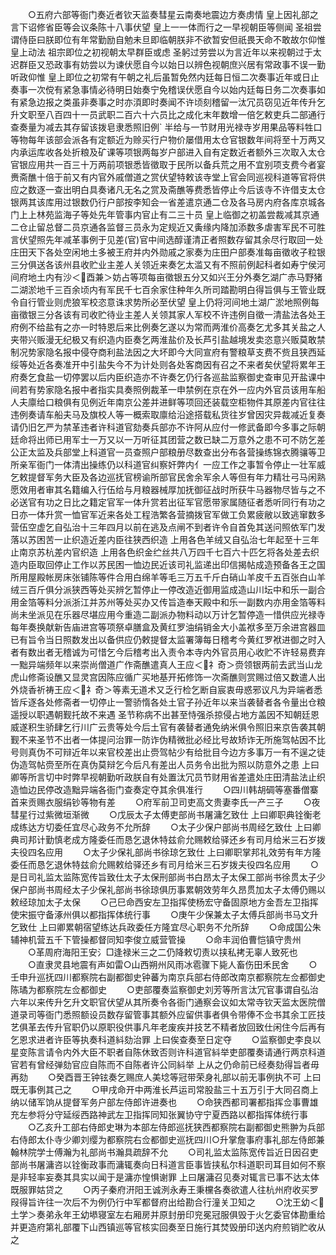 <!-- { "loadSidebar": true } -->
　　○五府六部等衙门奏近者钦天监奏彗星云南奏地震边方奏虏情  皇上因礼部之言下诏修省臣等会议条陈十八事伏望  皇上一一体而行之一早视朝臣等侧闻  圣祖尝谓侍臣曰朕即位有年常勤励自勉未旦即临朝朕非不欲暂安但祇畏天命不敢故尔仰惟  皇上动法  祖宗即位之初视朝太早群臣或虑  圣躬过劳尝以为言近年以来视朝过于太迟群臣又恐政事有妨尝以为谏伏愿自今以始日以辨色视朝庶兴居有常政事不误一勤听政仰惟  皇上即位之初常有午朝之礼后虽暂免然内廷每日恒二次奏事近年或日止奏事一次傥有紧急事情必待明日始奏宁免稽误伏愿自今以始内廷每日务二次奏事如有紧急边报之类虽非奏事之时亦湏即时奏闻不许顷刻稽留一汰冗员窃见近年传升乞升文职至八百四十一员武职二百六十六员比之成化末年数增一倍乞敕吏兵二部通行查奏量为减去其存留该拨皂隶悉照旧例`  半给与一节财用光禄寺岁用果品等料牲口等物每年该部会派各有定额近为赊买行户物价屡借用太仓官银数年间将至十万两又内承运库收各处折粮及矿课等项银两每岁户部进入自有定数近者额外三次取入太仓官银应用共一百三十万两前项银悉皆徵取于民所以备兵荒之用不宜别项支费今者宴赉斋醮十倍于前又有内官外戚僧道之赏伏望特敕该寺堂上官会同巡视科道等官将供应之数逐一查出明白具奏诸凡无名之赏及斋醮等费悉皆停止今后该寺不许借支太仓银两其该库用过银数仍行户部按李知会一省差遣京通二仓及各马房内府各库京城各门上上林苑监海子等处先年管事内官止有二三十员  皇上临御之初盖尝裁减其京通二仓止留总督二员京通各监督三员永为定规近又夤缘内降加添数多虐害军民不可胜言伏望照先年减革事例于见差(官)官中间选醇谨清正者照数存留其余尽行取回一处庄田天下各处空闲地土多被王府并内外勋戚之家奏为庄田户部奏准每亩徵收子粒银三分俱送各该州县收贮业主差人关领近来奏乞太滥又有不照前例起科者如寿宁侯河间府地土内有沙＜酉兼＞妨占等项每亩徵银五分又如兴王分外奏乞湖广赤马野猪二湖淤地千三百余顷内有军民千七百余家住种年久所司踏勘明白得旨俱与王管业既令自行管业则虎狼军校恣意诛求势所必至伏望  皇上仍将河间地土湖广淤地照例每亩徵银三分各该有司收贮待业主差人关领其家人军校不许违例自徵一清盐法各处王府例不给盐有之亦一时特恩后来比例奏乞遂以为常而两淮价高奏乞尤多其关盐之人夹带兴贩漫无纪极又有织造内臣奏乞两淮盐价及长芦引盐越境发卖恣意兴贩莫敢禁制况势家隐名报中侵夺商利盐法因之大坏即今大同宣府有警粮草支费不赀且狭西延绥等处近各奏准开中引盐失今不为计处则各处客商因有召之不来者矣伏望将累年王府奏乞食盐一切停罢以后内臣织造亦不许奏乞仍行各巡盐监察御史查审见开盐课中间若有势家隐名报中者指实具奏照例裁革一申禁例在京在外一应内外官员该用车船人夫廪给口粮俱有见例近年南京公差并进鲜等项回还装载空柜物件其原差内官往往违例奏请车船夫马及旗校人等一概索取廪给沿途搭载私货往岁曾因灾异裁减近复奏请仍旧乞严为禁革违者许科道官劾奏兵部亦不许阿从应付一修武备即今多事之际朝廷命将出师已用军士一万又以一万听征其团营之数已缺二万意外之患不可不防乞差公正太监及兵部堂上科道官一员查照户部粮册尽数查出分布各营操练锦衣腾骧等卫所亲军衙门一体清出操练仍以科道官纠察奸弊内亻一应工作之事暂令停止一壮军威乞敕提督军务大臣及各边巡抚官榜谕所部官民舍余军余人等但有年力精壮弓马闲熟愿效用者审其名籍编入行伍给与月粮器械厚加抚御征战时所获牛马器物尽皆与之不必送官有功之日比之籍定官军一体升赏若出征军官愿带家属随征者悉听同行有功之日亦一体升赏一恤官军近来各处工程浩繁各营摘拨官军做工负累疲敝以致逃窜数多营伍空虚乞自弘治十三年四月以前在逃及点闸不到者许令自首免其送问照依军门发落以苏困苦一止织造近差内臣往狭西织造  上用各色羊绒又自弘治七年起至十三年止南京苏杭差内官织造  上用各色织金纻丝共八万四千七百六十匹乞将各处差去织造内臣取回停止工作以苏民困一恤边民近该司礼监递出印信揭帖成造预备各王之国所用屋殿帐房床张铺陈等件合用白绵羊等毛三万五千斤白硝山羊皮千五百张白山羊绒三百斤俱分派狭西等处买辨乞暂停止一停改造近御用监成造山川坛中和乐一副合用金箔等料分派浙江并苏州等处买办又传旨造奉天殿中和乐一副数内亦用金箔等料尚未坐派见在乐器尽堪应用今重造二副派办物料动以万计乞暂停造一惜供应光禄寺每年奏换献新告庙进宫等项祭卓膳盒及黄红罗油绢销金大小盖袱多至万余进宫器皿已有旨令当日照数发出以备供应仍敕提督太监署簿每日稽考今黄红罗袱进御之时入者有数出者无稽诚为可惜乞今后稽考出入责令本寺内外官员用心收贮不许轻易费弃一黜异端频年以来崇尚僧道广作斋醮遣真人王应＜礻奇＞赍领银两前去武当山龙虎山修斋设醮又显灵宫因陈应循广买地基开拓修饰一次斋醮则赏赐过倍又数遣人出外烧香祈祷王应＜礻奇＞等素无道术又乏行检乞断自宸衷毋惑邪议凡为异端者悉皆斥逐各处修斋者一切停止一警骄惰各处土官子孙近年以来当袭替者各令量出仓粮遥授以职遇朝觐托故不来遇  圣节称病不出甚至恃强杀掠侵占地方盖因不知朝廷恩威遂积生骄肆乞行川广云贵等处今后土官有袭替者通免纳米俱令照旧来京告袭其朝觐不来圣节不出者一体提问治罪一防诈伪精微批必经比号故矫诈无所施驾帖因不比号则真伪不可辩近年以来官校差出止赍驾帖少有给批目今边方多事万一有不逞之徒伪造驾帖赍至所在真伪莫辩乞今后凡有差出人员务令出批为照以防意外之患  上曰卿等所言切中时弊早视朝勤听政朕自有处置汰冗员节财用省差遣处庄田清盐法止织造恤边民停改造黜异端各衙门查奏定夺其余俱准行
　　○四川韩胡碉等塞番僧寨首来贡赐衣服绢钞等物有差
　　○府军前卫司吏高文贵妻李氏一产三子
　　○夜彗星行过紫微垣渐微
　　○戊辰太子太傅吏部尚书屠滽乞致仕  上曰卿职典铨衡老成练达方切委任宜尽心政务不允所辞
　　○太子少保户部尚书周经乞致仕  上曰卿典司邦计勤慎老成方隆委任而恳乞退休特兹俞允赐敕给驿还乡有司月给米三石岁拨夫役四名应用
　　○太子少保礼部尚书徐琼乞致仕  上曰卿职掌邦礼效劳有年方隆委任而恳乞退休特兹俞允赐敕给驿还乡有司月给米三石岁拨夫役四名应用
　　○是日司礼监太监陈宽传旨致仕太子太保刑部尚书白昂太子太保工部尚书徐贯太子少保户部尚书周经太子少保礼部尚书徐琼俱历事累朝效劳年久昂贯加太子太傅仍赐以敕经琼加太子太保
　　○己巳命西安左卫指挥使杨宏守备固原地方金吾左卫指挥使宋振守备涿州俱以都指挥体统行事
　　○庚午少保兼太子太傅兵部尚书马文升乞致仕  上曰卿累朝宿望练达兵政委任方隆宜尽心职务不允所辞
　　○命成国公朱辅神机营五千下管操都督同知李俊立威营管操
　　○命丰润伯曹恺镇守贵州
　　○革周府海阳王安氵□逢禄米三之二仍降敕切责以挟私拷无辜人致死也
　　○直隶灵县地震有声如雷○山西朔州风雨冰雹骤下毙人畜伤田禾民舍
　　○壬申升巡抚四川都察院右副都御史钟蕃为南京兵部右侍郎改南京都察院左佥都御史陈璚为都察院左佥都御史
　　○吏部覆奏监察御史刘芳等所言汰冗官事谓自弘治六年以来传升乞升文职官伏望从其所奏令各衙门通察会议如太常寺钦天监太医院僧道录司等衙门悉照额设员数存留管事其额外应留供事者俱令带俸不佥书其余工匠技艺俱革去传升官职仍以原职役供事凡年老废疾并技艺不精者放回致仕闲住今后再有乞恩求进者许臣等执奏科道紏劾治罪  上曰俟查奏至日定夺
　　○监察御史李良以星变陈言请令内外大臣不职者自陈休致否则许科道官紏举吏部覆奏请通行两京科道官若有曾经弹劾官应自陈而不自陈者许公同紏举  上从之仍命前已经奏劾得旨者毋再劾
　　○癸酉晋王钟铉奏乞赐庶人美埝等冠带荣身礼部以前无事例执不可  上曰既无事例其己之
　　○甲戌命开中两淮长芦运司常股盐三十五万引于大同召商上纳以储军饷从提督军务户部左侍郎许进奏也
　　○命狭西都司署都指挥佥事曹雄充左参将分守延绥西路神武左卫指挥同知张翼协守宁夏西路以都指挥体统行事
　　○乙亥升工部右侍郎史琳为本部左侍郎巡抚狭西都察院右副都御史熊翀为兵部右侍郎太仆寺少卿刘缨为都察院右佥都御史巡抚四川○升掌詹事府事礼部左侍郎兼翰林院学士傅瀚为礼部尚书瀚具疏辞不允
　　○司礼监太监陈宽传旨近日因召吏部尚书屠滽咨以铨衡政事而滽辄奏向日科道言臣事皆挟私尔科道职司耳目如何不察是非轻率妄奏其具实以闻于是滽亦惶惧谢罪  上曰屠滽召见奏对辄言已事不达太体既服罪姑贷之
　　○丙子秦府汧阳王诚洌永寿王秉欓各奏欲遣人往杭州府收买罗叚得旨许往一次后不为例仍行中军都督府出给勘合行潼关卫知之
　　○沈王幼＜土学＞奏弟永年王幼塨寝室左右厢房并原封册印兖冕冠服俱毁于火乞委官体勘重给并更造府第礼部覆下山西镇巡等官核实回奏至日施行其焚毁册印送内府煎销贮收从之
